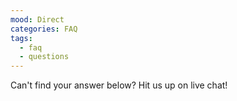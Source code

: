 ```yaml
---
mood: Direct
categories: FAQ
tags:
  - faq
  - questions
---
```

Can't find your answer below? Hit us up on live chat!